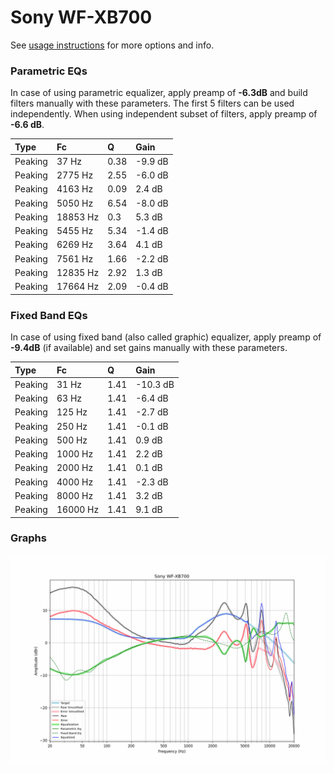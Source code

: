 # Sony WF-XB700
See [usage instructions](https://github.com/jaakkopasanen/AutoEq#usage) for more options and info.

### Parametric EQs
In case of using parametric equalizer, apply preamp of **-6.3dB** and build filters manually
with these parameters. The first 5 filters can be used independently.
When using independent subset of filters, apply preamp of **-6.6 dB**.

| Type    | Fc       |    Q | Gain    |
|:--------|:---------|:-----|:--------|
| Peaking | 37 Hz    | 0.38 | -9.9 dB |
| Peaking | 2775 Hz  | 2.55 | -6.0 dB |
| Peaking | 4163 Hz  | 0.09 | 2.4 dB  |
| Peaking | 5050 Hz  | 6.54 | -8.0 dB |
| Peaking | 18853 Hz | 0.3  | 5.3 dB  |
| Peaking | 5455 Hz  | 5.34 | -1.4 dB |
| Peaking | 6269 Hz  | 3.64 | 4.1 dB  |
| Peaking | 7561 Hz  | 1.66 | -2.2 dB |
| Peaking | 12835 Hz | 2.92 | 1.3 dB  |
| Peaking | 17664 Hz | 2.09 | -0.4 dB |

### Fixed Band EQs
In case of using fixed band (also called graphic) equalizer, apply preamp of **-9.4dB**
(if available) and set gains manually with these parameters.

| Type    | Fc       |    Q | Gain     |
|:--------|:---------|:-----|:---------|
| Peaking | 31 Hz    | 1.41 | -10.3 dB |
| Peaking | 63 Hz    | 1.41 | -6.4 dB  |
| Peaking | 125 Hz   | 1.41 | -2.7 dB  |
| Peaking | 250 Hz   | 1.41 | -0.1 dB  |
| Peaking | 500 Hz   | 1.41 | 0.9 dB   |
| Peaking | 1000 Hz  | 1.41 | 2.2 dB   |
| Peaking | 2000 Hz  | 1.41 | 0.1 dB   |
| Peaking | 4000 Hz  | 1.41 | -2.3 dB  |
| Peaking | 8000 Hz  | 1.41 | 3.2 dB   |
| Peaking | 16000 Hz | 1.41 | 9.1 dB   |

### Graphs
![](./Sony%20WF-XB700.png)